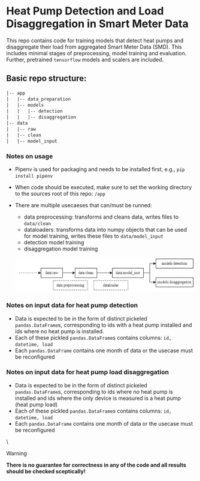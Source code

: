 # Heat Pump Detection and Load Disaggregation in Smart Meter Data
This repo contains code for training models that detect heat pumps and disaggregate their load from aggregated Smart Meter Data (SMD). 
This includes minimal stages of preprocessing, model training and evaluation. Further, pretrained ```tensorflow``` models and scalers are included.


## Basic repo structure:
```
|-- app
|   |-- data_preparation
|   |-- models
|   |   |-- detection
|   |   |-- disaggregation
|-- data
|   |-- raw
|   |-- clean
|   |-- model_input
```
### Notes on usage
* Pipenv is used for packaging and needs to be installed first, e.g., ```pip install pipenv``` 
* When code should be executed, make sure to set the working directory to the sources root of this repo: ```/app```
* There are multiple usecaeses that can/must be runned:
    * data preprocessing: transforms and cleans data, writes files to ```data/clean```
    * dataloaders: transforms data into numpy objects that can be used for model training, writes these files to ```data/model_input```
    * detection model training
    * disaggregation model training   

   ![Alt text](usecases.png?raw=true "usecases")
  

### Notes on input data for heat pump detection
* Data is expected to be in the form of distinct pickeled ```pandas.DataFrame```s, corresponding to ids with a heat pump installed and
  ids where no heat pump is installed. 
* Each of these pickled ```pandas.DataFrame```s contains columns: ```id, datetime, load```
* Each ```pandas.DataFrame``` contains one month of data or the usecase must be reconfigured

### Notes on input data for heat pump load disaggregation
* Data is expected to be in the form of distinct pickeled ```pandas.DataFrame```s, corresponding to ids where no heat pump is installed and
  ids where the only device is measured is a heat pump (heat pump load)
* Each of these pickled ```pandas.DataFrame```s contains columns: ```id, datetime, load```
* Each ```pandas.DataFrame``` contains one month of data or the usecase must be reconfigured


\


> [!WARNING]
> **There is no guarantee for correctness in any of the code and all results should be checked sceptically!**
